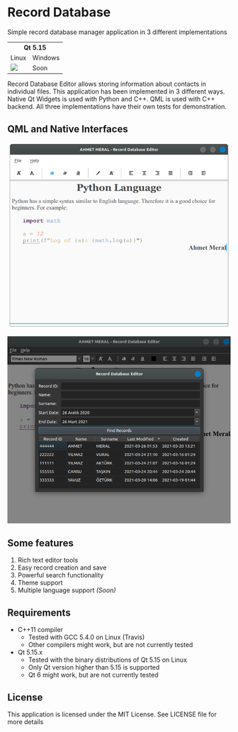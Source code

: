 # Record Database
Simple record database manager application in 3 different implementations

<table>
  <tr>
    <th colspan="2">Qt 5.15</td>
  </tr>
  <tr>
    <td>Linux</td>
    <td>Windows</td>
  </tr>
  <tr>
    <td><a href="https://travis-ci.org/github/mayd-in/RecordDatabase" target="_blank"><img src="https://api.travis-ci.org/mayd-in/RecordDatabase.svg?branch=main"/></a></td>
    <td>Soon</td>
  </tr>
</table>

Record Database Editor allows storing information about contacts in individual files.
This application has been implemented in 3 different ways. Native Qt Widgets is used with Python and C++.
QML is used with C++ backend. All three implementations have their own tests for demonstration.

## QML and Native Interfaces

![Record Database QML Implementation](/docs/assets/qml.png)

![Record Database Native Implementation](/docs/assets/native.png)

## Some features

1. Rich text editor tools
2. Easy record creation and save
3. Powerful search functionality
4. Theme support
5. Multiple language support *(Soon)*

## Requirements

* C++11 compiler
  * Tested with GCC 5.4.0 on Linux (Travis)
  * Other compilers might work, but are not currently tested
* Qt 5.15.x
  * Tested with the binary distributions of Qt 5.15 on Linux
  * Only Qt version higher than 5.15 is supported
  * Qt 6 might work, but are not currently tested

## License

This application is licensed under the MIT License. See LICENSE file for more details
